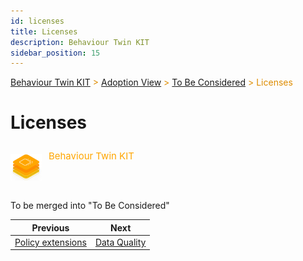 ```yaml
---
id: licenses
title: Licenses
description: Behaviour Twin KIT
sidebar_position: 15
---
```


<!-- DEACTIVATED FOR DOCUSAURUS FROM HERE -->

<span style="font-size:14px;color:rgb(222,140,0);">[Behaviour Twin KIT](../../overview.md) > [Adoption View](../overview.md) > [To Be Considered](overview.md) > Licenses</span>

# Licenses

<!-- DEACTIVATED FOR DOCUSAURUS TO HERE -->

<!-- VARIANT FOR DOCUSAURUS FROM HERE

<div style={{display:'block'}}>
  <div style={{display:'inline-block', verticalAlign:'top'}}>

![Behaviour Twin KIT banner](../../../../../static/img/kit-icons/behaviour-twin-kit-icon-mini.png)

  </div>
  <div style={{display:'inline-block', fontSize:17, color:'rgb(255,166,1)', marginLeft:7, verticalAlign:'top', paddingTop:6}}>
Behaviour Twin KIT
  </div>
</div>

VARIANT FOR DOCUSAURUS TO HERE -->

<!-- DEACTIVATED FOR DOCUSAURUS FROM HERE -->

<div style="display:block;">
  <div style="display:inline-block;vertical-align:top;">

![Behaviour Twin KIT banner](../../../../../static/img/kit-icons/behaviour-twin-kit-icon-mini.png)

  </div>
  <div style="display:inline-block;font-size:15px;color:rgb(255,166,1);margin-left:7px;vertical-align:top;padding-top:8px;">
Behaviour Twin KIT
  </div>
</div>

<!-- DEACTIVATED FOR DOCUSAURUS TO HERE -->

<!-- END OF HEADER -->

To be merged into "To Be Considered"

<!-- START OF FOOTER -->

<!-- DEACTIVATED FOR DOCUSAURUS FROM HERE -->

| Previous | Next |
| -------- | ---- |
| [Policy extensions](policies.md) | [Data Quality](data-quality.md) |

<!-- DEACTIVATED FOR DOCUSAURUS TO HERE -->
